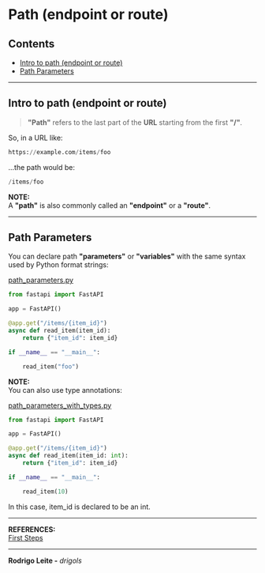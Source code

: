 # Path (endpoint or route)

## Contents

 - [Intro to path (endpoint or route)](#intro)
 - [Path Parameters](#path-parameters)

---

<div id="intro"></div>

## Intro to path (endpoint or route)

> **"Path"** refers to the last part of the **URL** starting from the first **"/"**.

So, in a URL like:

```python
https://example.com/items/foo
```

...the path would be:

```python
/items/foo
```

**NOTE:**  
A **"path"** is also commonly called an **"endpoint"** or a **"route"**.

---

<div id="path-parameters"></div>

## Path Parameters

You can declare path **"parameters"** or **"variables"** with the same syntax used by Python format strings:

[path_parameters.py](src/path_parameters.py)
```python
from fastapi import FastAPI

app = FastAPI()

@app.get("/items/{item_id}")
async def read_item(item_id):
    return {"item_id": item_id}

if __name__ == "__main__":

    read_item("foo")
```

**NOTE:**  
You can also use type annotations:

[path_parameters_with_types.py](src/path_parameters_with_types.py)
```python
from fastapi import FastAPI

app = FastAPI()

@app.get("/items/{item_id}")
async def read_item(item_id: int):
    return {"item_id": item_id}

if __name__ == "__main__":

    read_item(10)
```

In this case, item_id is declared to be an int.

---

**REFERENCES:**  
[First Steps](https://fastapi.tiangolo.com/tutorial/first-steps/)  

---

**Rodrigo Leite -** *drigols*
